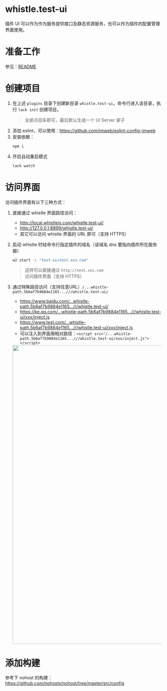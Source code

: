 # whistle.test-ui
插件 UI 可以作为作为服务提供接口及静态资源服务，也可以作为插件的配置管理界面使用。

# 准备工作
参见：[README](https://github.com/whistle-plugins/examples#readme)

# 创建项目
1. 在上述 `plugins` 目录下创建新目录 `whistle.test-ui`，命令行进入该目录，执行 `lack init` 创建项目。
    > 全部点回车即可，最后默认生成一个 UI Server 架子
2. 添加 eslint，可以使用：https://github.com/imweb/eslint-config-imweb
3. 安装依赖：
    ``` txt
    npm i
    ```
4. 开启自动重启模式
    ``` sh
    lack watch
    ```

# 访问界面
访问插件界面有以下三种方式：
1. 直接通过 whistle 界面路径访问：
   - http://local.whistlejs.com/whistle.test-ui/
   - http://127.0.0.1:8899/whistle.test-ui/
   - 其它可以访问 whistle 界面的 URL 即可（支持 HTTPS）
2. 启动 whistle 时给命令行指定插件的域名（该域名 dns 要指向插件所在服务器）
    ``` sh
    w2 start -L "test-ui=test.xxx.com"
    ```
    > 这样可以直接通过 `http://test.xxx.com` 访问插件界面（支持 HTTPS）
3. 通过特殊路径访问（支持任意URL）`/...whistle-path.5b6af7b9884e1165...///whistle.test-ui/`
    - https://www.baidu.com/...whistle-path.5b6af7b9884e1165...///whistle.test-ui/
    - https://ke.qq.com/...whistle-path.5b6af7b9884e1165...///whistle.test-ui/xxx/inject.js
    - https://www.test.com/...whistle-path.5b6af7b9884e1165...///whistle.test-ui/xxx/inject.js
    - 可以注入到界面用相对路径：`<script src="/...whistle-path.5b6af7b9884e1165...///whistle.test-ui/xxx/inject.js"></script>`
    
    <img width="960" src="https://user-images.githubusercontent.com/11450939/71641311-9b650800-2cd4-11ea-88c9-d954aef61121.png">

# 添加构建
参考下 nohost 的构建：https://github.com/nohosts/nohost/tree/master/src/config
